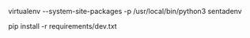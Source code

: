 virtualenv --system-site-packages -p /usr/local/bin/python3 sentadenv

pip install -r requirements/dev.txt
